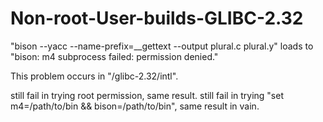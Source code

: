 # Non-root-User-builds-GLIBC-2.32
"bison --yacc --name-prefix=__gettext --output plural.c plural.y" loads to "bison: m4 subprocess failed: permission denied."

This problem occurs in "/glibc-2.32/intl".

still fail in trying root permission, same result.
still fail in trying "set m4=/path/to/bin && bison=/path/to/bin", same result in vain. 
